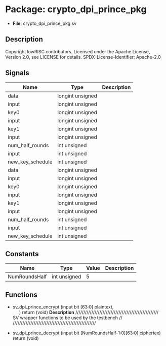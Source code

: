 # Package: crypto_dpi_prince_pkg

- **File**: crypto_dpi_prince_pkg.sv
## Description

 Copyright lowRISC contributors.
 Licensed under the Apache License, Version 2.0, see LICENSE for details.
 SPDX-License-Identifier: Apache-2.0


## Signals

| Name             | Type             | Description |
| ---------------- | ---------------- | ----------- |
| data             | longint unsigned |             |
| input            | longint unsigned |             |
| key0             | longint unsigned |             |
| input            | longint unsigned |             |
| key1             | longint unsigned |             |
| input            | longint unsigned |             |
| num_half_rounds  | int unsigned     |             |
| input            | int unsigned     |             |
| new_key_schedule | int unsigned     |             |
| data             | longint unsigned |             |
| input            | longint unsigned |             |
| key0             | longint unsigned |             |
| input            | longint unsigned |             |
| key1             | longint unsigned |             |
| input            | longint unsigned |             |
| num_half_rounds  | int unsigned     |             |
| input            | int unsigned     |             |
| new_key_schedule | int unsigned     |             |
## Constants

| Name          | Type         | Value | Description |
| ------------- | ------------ | ----- | ----------- |
| NumRoundsHalf | int unsigned | 5     |             |
## Functions
- sv_dpi_prince_encrypt <font id="function_arguments">(input bit [63:0]                      plaintext,<br><span style="padding-left:20px">)</font> <font id="function_return">return (void)</font>
**Description**
////////////////////////////////////////////////////
 SV wrapper functions to be used by the testbench //
////////////////////////////////////////////////////

- sv_dpi_prince_decrypt <font id="function_arguments">(input bit [NumRoundsHalf-1:0][63:0]   ciphertex)</font> <font id="function_return">return (void)</font>

